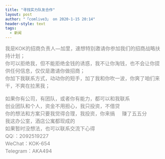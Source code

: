 ```yaml
---
title: "寻找实力队友合作"
layout: post
author: "「comlive3」 on 2020-1-15 20:14"
header-style: text
tags:
  - 新闻
---
```


<head></head>
<body>
 <font color="#878787"><font face="Tahoma, &amp;quot"><font style="font-size:16px">我是KOK的招商负责人—加里，速想特别邀请你参加我们的招商战略扶持计划；</font></font></font>
 <br> 
 <font color="#878787"><font face="Tahoma, &amp;quot"><font style="font-size:16px">你可以拒绝我，但不能拒绝金钱的诱惑，我不让你淘钱，也不会让你提供任何信息，仅仅是邀请你做招商；</font></font></font>
 <br> 
 <font color="#878787"><font face="Tahoma, &amp;quot"><font style="font-size:16px">你加下我联系方式，动动你的短手，加了我和你吹一波，你爽了咱们来干，不爽在拉黑我；</font></font></font>
 <br> 
 <br> 
 <font color="#878787"><font face="Tahoma, &amp;quot"><font style="font-size:16px">如果你有公司，有团队，或者你有能力，都可以和我联系</font></font></font>
 <br> 
 <font color="#878787"><font face="Tahoma, &amp;quot"><font style="font-size:16px">创业团队和个人，资金不用担心，我只投资，不借贷</font></font></font>
 <br> 
 <font color="#878787"><font face="Tahoma, &amp;quot"><font style="font-size:16px">你的想法和方案只要我觉得合理，我投资，你来搞&nbsp; &nbsp;&nbsp;&nbsp;赚了五五分</font></font></font>
 <br> 
 <font color="#878787"><font face="Tahoma, &amp;quot"><font style="font-size:16px">我这办公室，酒店公寓都现成的&nbsp; &nbsp; </font></font></font>
 <br> 
 <font color="#878787"><font face="Tahoma, &amp;quot"><font style="font-size:16px">如果暂时没想法，也可以联系交流下心得</font></font></font>
 <br> 
 <font color="#878787"><font face="Tahoma, &amp;quot"><font style="font-size:16px">QQ:：2092519227</font></font></font>
 <br> 
 <font color="#878787"><font face="Tahoma, &amp;quot"><font style="font-size:16px">WeChat：KOK-654</font></font></font>
 <br> 
 <font color="#878787"><font face="Tahoma, &amp;quot"><font style="font-size:16px">Telegram：AKA494</font></font></font>
 <br>
</body>


